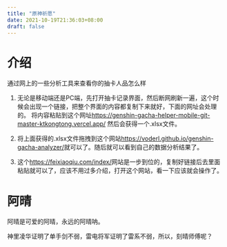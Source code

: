 ```yaml
---
title: "原神祈愿"
date: 2021-10-19T21:36:03+08:00
draft: false
---
```


# 介绍
通过网上的一些分析工具来查看你的抽卡人品怎么样

1. 无论是移动端还是PC端，先打开抽卡记录界面，然后断网刷新一遍，这个时候会出现一个链接，把整个界面的内容都复制下来就好，下面的网址会处理的。
将内容粘贴到这个网址<https://genshin-gacha-helper-mobile-git-master-ktkongtong.vercel.app/>
然后会获得一个.xlsx文件。

2. 将上面获得的.xlsx文件拖拽到这个网站<https://voderl.github.io/genshin-gacha-analyzer/>就可以了。随后就可以看到自己的数据分析结果了。

3. 这个<https://feixiaoqiu.com/index/>网站是一步到位的，复制好链接后去里面粘贴就可以了，应该不用过多介绍，打开这个网站，看一下应该就会操作了。

# 阿晴
阿晴是可爱的阿晴，永远的阿晴呐。

神里凌华证明了单手剑不弱，雷电将军证明了雷系不弱，所以，刻晴师傅呢？
